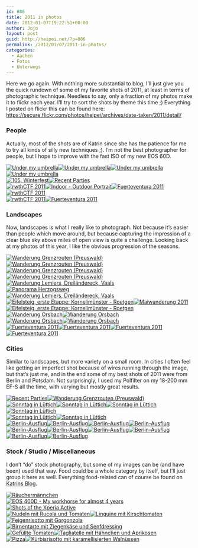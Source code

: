 ```yaml
---
id: 886
title: 2011 in photos
date: 2012-01-07T19:22:51+00:00
author: Jojo
layout: post
guid: http://heipei.net/?p=886
permalink: /2012/01/07/2011-in-photos/
categories:
  - Aachen
  - Fotos
  - Unterwegs
---
```

Here we go again. With nothing more substantial to blog, I&#8217;ll just give you the quick rundown of some of my favorite shots of 2011, at least in terms of photographic technique. Needless to say, only a fraction of my photos make it to flickr each year. I&#8217;ll try to sort the shots by theme this time ;) Everything I posted on flickr this can be found here: <https://secure.flickr.com/photos/heipei/archives/date-taken/2011/detail/>

### People

Actually, most of the shots are of Katrin since she has the patience for me to try all kinds of silly new techniques ;). I&#8217;m not the best photographer for people, but I hope to improve with the fast ISO of my new EOS 60D.

<div class="img aligncenter">
  <a href="https://secure.flickr.com/photos/heipei/5799602008/" title="Under my umbrella by heipei, on Flickr"><img src="https://farm3.staticflickr.com/2304/5799602008_9a1bde08ea_n.jpg"  alt="Under my umbrella" /></a><a href="https://secure.flickr.com/photos/heipei/5799054521/" title="Under my umbrella by heipei, on Flickr"><img src="https://farm6.staticflickr.com/5227/5799054521_18010e633d_n.jpg"  alt="Under my umbrella" /></a><a href="https://secure.flickr.com/photos/heipei/5799054139/" title="Under my umbrella by heipei, on Flickr"><img src="https://farm4.staticflickr.com/3366/5799054139_781d24c9d8_n.jpg"  alt="Under my umbrella" /></a><a href="https://secure.flickr.com/photos/heipei/5799602642/" title="Under my umbrella by heipei, on Flickr"><img src="https://farm3.staticflickr.com/2139/5799602642_61498f36cc_n.jpg"  alt="Under my umbrella" /></a>
</div>

<div class="img aligncenter">
  <a href="https://secure.flickr.com/photos/heipei/5363004045/" title="105. Winterfest by heipei, on Flickr"><img src="https://farm6.staticflickr.com/5250/5363004045_2cf6ee6eb2_n.jpg"  alt="105. Winterfest" /></a><a href="https://secure.flickr.com/photos/heipei/5612375201/" title="Recent Parties by heipei, on Flickr"><img src="https://farm6.staticflickr.com/5065/5612375201_7765f0d490_n.jpg"  alt="Recent Parties" /></a>
</div>

<div class="img aligncenter">
  <a href="https://secure.flickr.com/photos/heipei/6401168275/" title="rwthCTF 2011 by heipei, on Flickr"><img src="https://farm8.staticflickr.com/7006/6401168275_915a434471_n.jpg"  alt="rwthCTF 2011" /></a><a href="https://secure.flickr.com/photos/heipei/5657112009/" title="Indoor - Outdoor Portrait by heipei, on Flickr"><img src="https://farm6.staticflickr.com/5224/5657112009_19f282f2f3_n.jpg"  alt="Indoor - Outdoor Portrait" /></a><a href="https://secure.flickr.com/photos/heipei/6574470673/" title="Fuerteventura 2011 by heipei, on Flickr"><img src="https://farm8.staticflickr.com/7020/6574470673_42c837f560_n.jpg"  alt="Fuerteventura 2011" /></a><a href="https://secure.flickr.com/photos/heipei/6401163549/" title="rwthCTF 2011 by heipei, on Flickr"><img src="https://farm8.staticflickr.com/7160/6401163549_0ef9a9465a_n.jpg"  alt="rwthCTF 2011" /></a>
</div>

<div class="img aligncenter">
  <a href="https://secure.flickr.com/photos/heipei/6401167067/" title="rwthCTF 2011 by heipei, on Flickr"><img src="https://farm7.staticflickr.com/6219/6401167067_09a077514f_n.jpg"  alt="rwthCTF 2011" /></a><a href="https://secure.flickr.com/photos/heipei/6574514317/" title="Fuerteventura 2011 by heipei, on Flickr"><img src="https://farm8.staticflickr.com/7167/6574514317_6e4e1e49ac_n.jpg"  alt="Fuerteventura 2011" /></a>
</div> 

### Landscapes

Now, landscapes is what I really like to photograph. Not because it&#8217;s easier than people which move around, but because capturing the impression of a clear blue sky above miles of open view is quite a challenge. Looking back at my photos of this year, I like the obvious progression of the seasons.

<div class="img aligncenter">
  <a href="https://secure.flickr.com/photos/heipei/5460925115/" title="Wanderung Grenzrouten (Preuswald) by heipei, on Flickr"><img src="https://farm6.staticflickr.com/5174/5460925115_ced86b3e73.jpg"  alt="Wanderung Grenzrouten (Preuswald)" /></a>
</div>

<div class="img aligncenter">
  <a href="https://secure.flickr.com/photos/heipei/5460919217/" title="Wanderung Grenzrouten (Preuswald) by heipei, on Flickr"><img src="https://farm6.staticflickr.com/5051/5460919217_174004ea25_n.jpg"  alt="Wanderung Grenzrouten (Preuswald)" /></a><a href="https://secure.flickr.com/photos/heipei/5461521500/" title="Wanderung Grenzrouten (Preuswald) by heipei, on Flickr"><img src="https://farm6.staticflickr.com/5100/5461521500_9bc19d5f19_n.jpg"  alt="Wanderung Grenzrouten (Preuswald)" /></a><a href="https://secure.flickr.com/photos/heipei/5460924125/" title="Wanderung Grenzrouten (Preuswald) by heipei, on Flickr"><img src="https://farm6.staticflickr.com/5056/5460924125_fe1b86d538_n.jpg"  alt="Wanderung Grenzrouten (Preuswald)" /></a><a href="https://secure.flickr.com/photos/heipei/6159527583/" title="Wanderung Lemiers, Dreiländereck, Vaals by heipei, on Flickr"><img src="https://farm7.staticflickr.com/6188/6159527583_53f23d403b_n.jpg"  alt="Wanderung Lemiers, Dreiländereck, Vaals" /></a>
</div>

<div class="img aligncenter">
  <a href="https://secure.flickr.com/photos/heipei/5712087563/" title="Panorama Herzogsweg by heipei, on Flickr"><img src="https://farm4.staticflickr.com/3082/5712087563_72a16e2d47_b.jpg"  alt="Panorama Herzogsweg" /></a>
</div>

<div class="img aligncenter">
  <a href="https://secure.flickr.com/photos/heipei/6160069046/" title="Wanderung Lemiers, Dreiländereck, Vaals by heipei, on Flickr"><img src="https://farm7.staticflickr.com/6079/6160069046_538b6ee262_n.jpg"  alt="Wanderung Lemiers, Dreiländereck, Vaals" /></a><a href="https://secure.flickr.com/photos/heipei/5876483478/" title="Eifelsteig, erste Etappe: Kornelimünster - Roetgen by heipei, on Flickr"><img src="https://farm6.staticflickr.com/5195/5876483478_4085b459a2_n.jpg"  alt="Eifelsteig, erste Etappe: Kornelimünster - Roetgen" /></a><a href="https://secure.flickr.com/photos/heipei/5678925549/" title="Maiwanderung 2011 by heipei, on Flickr"><img src="https://farm6.staticflickr.com/5029/5678925549_d553c747f7_n.jpg"  alt="Maiwanderung 2011" /></a><a href="https://secure.flickr.com/photos/heipei/5876483018/" title="Eifelsteig, erste Etappe: Kornelimünster - Roetgen by heipei, on Flickr"><img src="https://farm6.staticflickr.com/5024/5876483018_4259a806bd_n.jpg"  alt="Eifelsteig, erste Etappe: Kornelimünster - Roetgen" /></a>
</div>

<div class="img aligncenter">
  <a href="https://secure.flickr.com/photos/heipei/6062239919/" title="Wanderung Orsbach by heipei, on Flickr"><img src="https://farm7.staticflickr.com/6063/6062239919_35886a79e2_n.jpg"  alt="Wanderung Orsbach" /></a><a href="https://secure.flickr.com/photos/heipei/6062240337/" title="Wanderung Orsbach by heipei, on Flickr"><img src="https://farm7.staticflickr.com/6087/6062240337_a28befa1aa_n.jpg"  alt="Wanderung Orsbach" /></a>
</div>

<div class="img aligncenter">
  <a href="https://secure.flickr.com/photos/heipei/6062786818/" title="Wanderung Orsbach by heipei, on Flickr"><img src="https://farm7.staticflickr.com/6208/6062786818_594d1f191f_n.jpg"  alt="Wanderung Orsbach" /></a><a href="https://secure.flickr.com/photos/heipei/6062784844/" title="Wanderung Orsbach by heipei, on Flickr"><img src="https://farm7.staticflickr.com/6188/6062784844_6fb88c4bd9_n.jpg"  alt="Wanderung Orsbach" /></a>
</div>

<div class="img aligncenter">
  <a href="https://secure.flickr.com/photos/heipei/6574504211/" title="Fuerteventura 2011 by heipei, on Flickr"><img src="https://farm8.staticflickr.com/7160/6574504211_78cd370db7_n.jpg"  alt="Fuerteventura 2011" /></a><a href="https://secure.flickr.com/photos/heipei/6574492545/" title="Fuerteventura 2011 by heipei, on Flickr"><img src="https://farm8.staticflickr.com/7163/6574492545_dd6e025bf9_n.jpg"  alt="Fuerteventura 2011" /></a><a href="https://secure.flickr.com/photos/heipei/6574488109/" title="Fuerteventura 2011 by heipei, on Flickr"><img src="https://farm8.staticflickr.com/7149/6574488109_af09965987_n.jpg"  alt="Fuerteventura 2011" /></a><a href="https://secure.flickr.com/photos/heipei/6574484243/" title="Fuerteventura 2011 by heipei, on Flickr"><img src="https://farm8.staticflickr.com/7021/6574484243_5cb44a941e_n.jpg"  alt="Fuerteventura 2011" /></a>
</div>

### Cities

Similar to landscapes, but more variety on a small room. In cities I often feel like getting an imperfect shot because of wires running through the image, but that&#8217;s just me, and in the end some of my best shots of 2011 were from Berlin and Potsdam. Not surprisingly, I used my Polfilter on my 18-200 mm EF-S all the time, with varying but mostly great results.

<div class="img aligncenter">
  <a href="https://secure.flickr.com/photos/heipei/5612957184/" title="Recent Parties by heipei, on Flickr"><img src="https://farm6.staticflickr.com/5224/5612957184_9a88c59471_n.jpg"  alt="Recent Parties" /></a><a href="https://secure.flickr.com/photos/heipei/5460926227/" title="Wanderung Grenzrouten (Preuswald) by heipei, on Flickr"><img src="https://farm6.staticflickr.com/5095/5460926227_c58a531c55_n.jpg"  alt="Wanderung Grenzrouten (Preuswald)" /></a>
</div>

<div class="img aligncenter">
  <a href="https://secure.flickr.com/photos/heipei/5824572434/" title="Sonntag in Lüttich by heipei, on Flickr"><img src="https://farm3.staticflickr.com/2325/5824572434_e9a35ff54d_n.jpg"  alt="Sonntag in Lüttich" /></a><a href="https://secure.flickr.com/photos/heipei/5824570386/" title="Sonntag in Lüttich by heipei, on Flickr"><img src="https://farm3.staticflickr.com/2287/5824570386_003913f989_n.jpg"  alt="Sonntag in Lüttich" /></a><a href="https://secure.flickr.com/photos/heipei/5824009469/" title="Sonntag in Lüttich by heipei, on Flickr"><img src="https://farm3.staticflickr.com/2239/5824009469_c9705e7d09_n.jpg"  alt="Sonntag in Lüttich" /></a><a href="https://secure.flickr.com/photos/heipei/5824006535/" title="Sonntag in Lüttich by heipei, on Flickr"><img src="https://farm3.staticflickr.com/2056/5824006535_45cfb259a1_n.jpg"  alt="Sonntag in Lüttich" /></a>
</div>

<div class="img aligncenter">
  <a href="https://secure.flickr.com/photos/heipei/5824010253/" title="Sonntag in Lüttich by heipei, on Flickr"><img src="https://farm3.staticflickr.com/2356/5824010253_d3eba4b8c2_n.jpg"  alt="Sonntag in Lüttich" /></a><a href="https://secure.flickr.com/photos/heipei/5824566558/" title="Sonntag in Lüttich by heipei, on Flickr"><img src="https://farm3.staticflickr.com/2050/5824566558_4f6c2ff634_n.jpg"  alt="Sonntag in Lüttich" /></a>
</div>

<div class="img aligncenter">
  <a href="https://secure.flickr.com/photos/heipei/6117614636/" title="Berlin-Ausflug by heipei, on Flickr"><img src="https://farm7.staticflickr.com/6078/6117614636_7e8ea982c3_n.jpg"  alt="Berlin-Ausflug" /></a><a href="https://secure.flickr.com/photos/heipei/6117071129/" title="Berlin-Ausflug by heipei, on Flickr"><img src="https://farm7.staticflickr.com/6063/6117071129_0a3ba35a6d_n.jpg"  alt="Berlin-Ausflug" /></a><a href="https://secure.flickr.com/photos/heipei/6117073503/" title="Berlin-Ausflug by heipei, on Flickr"><img src="https://farm7.staticflickr.com/6084/6117073503_3d805a0dff_n.jpg"  alt="Berlin-Ausflug" /></a><a href="https://secure.flickr.com/photos/heipei/6117074039/" title="Berlin-Ausflug by heipei, on Flickr"><img src="https://farm7.staticflickr.com/6083/6117074039_a097a41ce9_n.jpg"  alt="Berlin-Ausflug" /></a>
</div>

<div class="img aligncenter">
  <a href="https://secure.flickr.com/photos/heipei/6117078339/" title="Berlin-Ausflug by heipei, on Flickr"><img src="https://farm7.staticflickr.com/6187/6117078339_8d30acac07_n.jpg"  alt="Berlin-Ausflug" /></a><a href="https://secure.flickr.com/photos/heipei/6117624490/" title="Berlin-Ausflug by heipei, on Flickr"><img src="https://farm7.staticflickr.com/6067/6117624490_4100cee667_n.jpg"  alt="Berlin-Ausflug" /></a><a href="https://secure.flickr.com/photos/heipei/6117625868/" title="Berlin-Ausflug by heipei, on Flickr"><img src="https://farm7.staticflickr.com/6074/6117625868_1d156bff92_n.jpg"  alt="Berlin-Ausflug" /></a><a href="https://secure.flickr.com/photos/heipei/6117081027/" title="Berlin-Ausflug by heipei, on Flickr"><img src="https://farm7.staticflickr.com/6075/6117081027_5223130a36_n.jpg"  alt="Berlin-Ausflug" /></a>
</div>

<div class="img aligncenter">
  <a href="https://secure.flickr.com/photos/heipei/6117627418/" title="Berlin-Ausflug by heipei, on Flickr"><img src="https://farm7.staticflickr.com/6203/6117627418_5bd4129e49_n.jpg"  alt="Berlin-Ausflug" /></a><a href="https://secure.flickr.com/photos/heipei/6117077579/" title="Berlin-Ausflug by heipei, on Flickr"><img src="https://farm7.staticflickr.com/6195/6117077579_6ca63e2053_n.jpg"  alt="Berlin-Ausflug" /></a>
</div> 

### Stock / Studio / Miscellaneous

I don&#8217;t &#8220;do&#8221; stock photography, but some of my images can be (and have been) used that way. Food could be a whole category by itself, but I&#8217;ll just group it here as well. Everything food-related can of course be found on [Katrins Blog](http://www.morenz.de/).

<div class="img aligncenter">
  <a href="https://secure.flickr.com/photos/heipei/5367707247/" title="Räuchermännchen by heipei, on Flickr"><img src="https://farm6.staticflickr.com/5083/5367707247_d4f95999a3.jpg"  alt="Räuchermännchen" /></a>
</div>

<div class="img aligncenter">
  <a href="https://secure.flickr.com/photos/heipei/6607255817/" title="EOS 400D - My workhorse for almost 4 years by heipei, on Flickr"><img src="https://farm8.staticflickr.com/7153/6607255817_90aa6e4bf4_n.jpg"  alt="EOS 400D - My workhorse for almost 4 years" /></a><a href="https://secure.flickr.com/photos/heipei/6249599227/" title="Shots of the Xperia Active by heipei, on Flickr"><img src="https://farm7.staticflickr.com/6111/6249599227_fbde8bc1b1_n.jpg"  alt="Shots of the Xperia Active" /></a>
</div>

<div class="img aligncenter">
  <a href="https://secure.flickr.com/photos/diekatrin/5516842755/" title="Nudeln mit Rucola und Tomaten by diekatrin, on Flickr"><img src="https://farm6.staticflickr.com/5052/5516842755_a7313519d7_n.jpg"  alt="Nudeln mit Rucola und Tomaten" /></a><a href="https://secure.flickr.com/photos/diekatrin/5408447732/" title="Linguine mit Kirschtomaten by diekatrin, on Flickr"><img src="https://farm6.staticflickr.com/5293/5408447732_6a83ec71aa_n.jpg"  alt="Linguine mit Kirschtomaten" /></a>
</div>

<div class="img aligncenter">
  <a href="https://secure.flickr.com/photos/diekatrin/5547854220/" title="Feigenrisotto mit Gorgonzola by diekatrin, on Flickr"><img src="https://farm6.staticflickr.com/5256/5547854220_a7edea1f82_n.jpg"  alt="Feigenrisotto mit Gorgonzola" /></a><a href="https://secure.flickr.com/photos/diekatrin/5658509126/" title="Birnentarte mit Ziegenkäse und Senfdressing by diekatrin, on Flickr"><img src="https://farm6.staticflickr.com/5228/5658509126_387b489497_n.jpg"  alt="Birnentarte mit Ziegenkäse und Senfdressing" /></a>
</div>

<div class="img aligncenter">
  <a href="https://secure.flickr.com/photos/diekatrin/6026707710/" title="Gefüllte Tomaten by diekatrin, on Flickr"><img src="https://farm7.staticflickr.com/6202/6026707710_eb85140e86_n.jpg"  alt="Gefüllte Tomaten" /></a><a href="https://secure.flickr.com/photos/diekatrin/5945679931/" title="Tagliatelle mit Hähnchen und Aprikosen by diekatrin, on Flickr"><img src="https://farm7.staticflickr.com/6138/5945679931_a08b6ac217_n.jpg"  alt="Tagliatelle mit Hähnchen und Aprikosen" /></a>
</div>

<div class="img aligncenter">
  <a href="https://secure.flickr.com/photos/diekatrin/5919366693/" title="Pizza by diekatrin, on Flickr"><img src="https://farm7.staticflickr.com/6026/5919366693_9a9377653e_n.jpg"  alt="Pizza" /></a><a href="https://secure.flickr.com/photos/diekatrin/6312769345/" title="Kürbisrisotto mit karamellisierten Walnüssen by diekatrin, on Flickr"><img src="https://farm7.staticflickr.com/6057/6312769345_a693d3066e_n.jpg"  alt="Kürbisrisotto mit karamellisierten Walnüssen" /></a>
</div>
